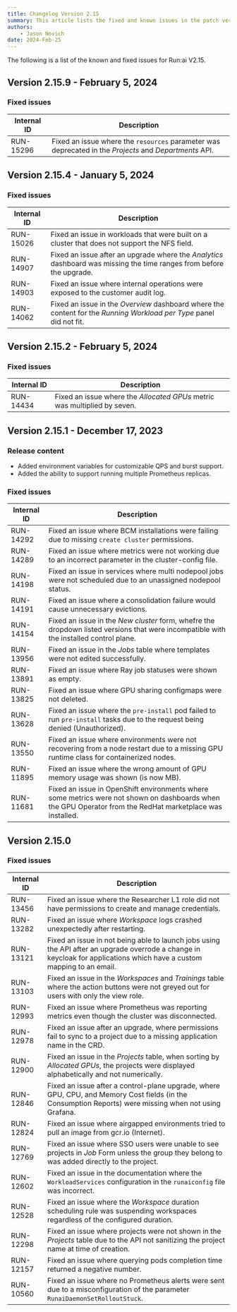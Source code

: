 ```yaml
---
title: Changelog Version 2.15
summary: This article lists the fixed and known issues in the patch versions as well as additional new features that were added in each patch version.
authors:
    - Jason Novich
date: 2024-Feb-25
---
```


The following is a list of the known and fixed issues for Run:ai V2.15.

## Version 2.15.9 - February 5, 2024

### Fixed issues

| Internal ID | Description |
|--|--|
| RUN-15296 | Fixed an issue where the `resources` parameter was deprecated in the *Projects* and *Departments* API. |

## Version 2.15.4 - January 5, 2024

### Fixed issues

| Internal ID | Description |
|--|--|
| RUN-15026 | Fixed an issue in workloads that were built on a cluster that does not support the NFS field. |
| RUN-14907 | Fixed an issue after an upgrade where the *Analytics* dashboard was missing the time ranges from before the upgrade. |
| RUN-14903 | Fixed an issue where internal operations were exposed to the customer audit log. |
| RUN-14062 | Fixed an issue in the *Overview* dashboard where the content for the *Running Workload per Type* panel did not fit. |

## Version 2.15.2 - February 5, 2024

### Fixed issues

| Internal ID | Description |
|--|--|
| RUN-14434 | Fixed an issue where the *Allocated GPUs* metric was multiplied by seven. |

## Version 2.15.1 - December 17, 2023

### Release content

* <!-- RUN-14077 - [runai-cli] allow configuring client burst and QPS -->Added environment variables for customizable QPS and burst support.

* <!-- RUN-13968 - Prometheus high availability -- allow changing # of replicas -->Added the ability to support running multiple Prometheus replicas.

### Fixed issues

| Internal ID | Description |
|--|--|
| RUN-14292 | Fixed an issue where BCM installations were failing due to missing `create cluster` permissions. |
| RUN-14289 | Fixed an issue where metrics were not working due to an incorrect parameter in the cluster-config file. |
| RUN-14198 | Fixed an issue in services where multi nodepool jobs were not scheduled due to an unassigned nodepool status. |
| RUN-14191 | Fixed an issue where a consolidation failure would cause unnecessary evictions. |
| RUN-14154 | Fixed an issue in the *New cluster* form, whefre the dropdown listed versions that were incompatible with the installed control plane. |
| RUN-13956 | Fixed an issue in the *Jobs* table where templates were not edited successfully. |
| RUN-13891 | Fixed an issue where Ray job statuses were shown as empty. |
| RUN-13825 | Fixed an issue where GPU sharing configmaps were not deleted. |
| RUN-13628 | Fixed an issue where the `pre-install` pod failed to run `pre-install` tasks due to the request being denied (Unauthorized). |
| RUN-13550 | Fixed an issue where environments were not recovering from a node restart due to a missing GPU runtime class for containerized nodes. |
| RUN-11895 | Fixed an issue where the wrong amount of GPU memory usage was shown (is now MB). |
| RUN-11681 | Fixed an issue in OpenShift environments where some metrics were not shown on dashboards when the GPU Operator from the RedHat marketplace was installed. |

## Version 2.15.0

### Fixed issues

| Internal ID | Description |
|--|--|
| RUN-13456 | Fixed an issue where the Researcher L1 role did not have permissions to create and manage credentials. |
| RUN-13282 | Fixed an issue where *Workspace* logs crashed unexpectedly after restarting. |
| RUN-13121 | Fixed an issue in not being able to launch jobs using the API after an upgrade overrode a change in keycloak for applications which have a custom mapping to an email. |
| RUN-13103 | Fixed an issue in the *Workspaces* and *Trainings* table where the action buttons were not greyed out for users with only the view role. |
| RUN-12993 | Fixed an issue where Prometheus was reporting metrics even though the cluster was disconnected. |
| RUN-12978 | Fixed an issue after an upgrade, where permissions fail to sync to a project due to a missing application name in the CRD. |
| RUN-12900 | Fixed an issue in the *Projects* table, when sorting by *Allocated GPUs*, the projects were displayed alphabetically and not numerically. |
| RUN-12846 | Fixed an issue after a control-plane upgrade, where GPU, CPU, and Memory Cost fields (in the Consumption Reports) were missing when not using Grafana. |
| RUN-12824 | Fixed an issue where airgapped environments tried to pull an image from gcr.io (Internet).  |
| RUN-12769 | Fixed an issue where SSO users were unable to see projects in *Job* Form unless the group they belong to was added directly to the project. |
| RUN-12602 | Fixed an issue in the documentation where the `WorkloadServices` configuration in the `runaiconfig` file was incorrect. |
| RUN-12528 | Fixed an issue where the *Workspace* duration scheduling rule was suspending workspaces regardless of the configured duration. |
| RUN-12298 | Fixed an issue where projects were not shown in the *Projects* table due to the API not sanitizing the project name at time of creation. |
| RUN-12157 | Fixed an issue where querying pods completion time returned a negative number. |
| RUN-10560 | Fixed an issue where no Prometheus alerts were sent due to a misconfiguration of the parameter `RunaiDaemonSetRolloutStuck`. |
